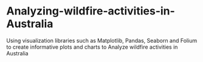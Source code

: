 # Analyzing-wildfire-activities-in-Australia
Using visualization libraries such as Matplotlib, Pandas, Seaborn and Folium to create informative plots and charts to Analyze wildfire activities in Australia
